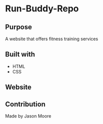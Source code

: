 # Run-Buddy-Repo

## Purpose
A website that offers fitness training services

## Built with
* HTML
* CSS

## Website


## Contribution

Made by Jason Moore
